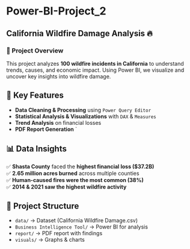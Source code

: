 # Power-BI-Project_2

## California Wildfire Damage Analysis 🔥  

### 📌 Project Overview  
This project analyzes **100 wildfire incidents in California** to understand trends, causes, and economic impact. Using Power BI, we visualize and uncover key insights into wildfire damage.  

## 🚀 Key Features  
- **Data Cleaning & Processing** using `Power Query Editor`  
- **Statistical Analysis & Visualizations** with `DAX` & `Measures`  
- **Trend Analysis** on financial losses 
- **PDF Report Generation** `  

## 📊 Data Insights  
✅ **Shasta County** faced the **highest financial loss ($37.2B)**  
✅ **2.65 million acres burned** across multiple counties  
✅ **Human-caused fires were the most common (38%)**  
✅ **2014 & 2021 saw the highest wildfire activity**  

## 📂 Project Structure  
- `data/` → Dataset (California Wildfire Damage.csv)  
- `Business Intelligence Tool/` → Power BI for analysis  
- `report/` → PDF report with findings  
- `visuals/` → Graphs & charts  
